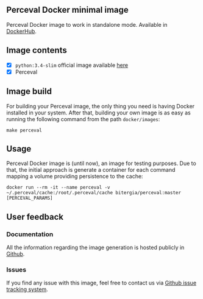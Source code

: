## Perceval Docker minimal image

Perceval Docker image to work in standalone mode. Available in [DockerHub](https://hub.docker.com/r/grimoirelab/perceval/).

## Image contents

- [x] `python:3.4-slim` official image available [here](https://hub.docker.com/_/python/)
- [x] Perceval

## Image build

For building your Perceval image, the only thing you need is having Docker installed in your system.
After that, building your own image is as easy as running the following command from the path `docker/images`:

```
make perceval
```

## Usage

Perceval Docker image is (until now), an image for testing purposes. Due to that, the initial approach is generate a container
for each command mapping a volume providing persistence to the cache:

```
docker run --rm -it --name perceval -v ~/.perceval/cache:/root/.perceval/cache bitergia/perceval:master [PERCEVAL_PARAMS]
```

## User feedback

### Documentation

All the information regarding the image generation is hosted publicly in [Github](https://github.com/grimoirelab/perceval/tree/master/images/perceval).

### Issues

If you find any issue with this image, feel free to contact us via [Github issue tracking system](https://github.com/grimoirelab/perceval/issues).
